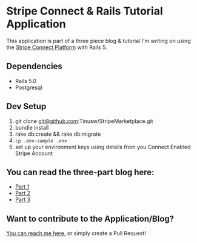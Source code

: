 # Stripe Connect & Rails Tutorial Application

This application is part of a three piece blog & tutorial I'm writing on using the [Stripe Connect Platform](https://stripe.com/connect) with Rails 5.

## Dependencies
  * Rails 5.0
  * Postgresql

## Dev Setup
  1. git clone git@github.com:Tinusw/StripeMarketplace.git
  2. bundle install
  3. rake db:create && rake db:migrate
  4. `cp .env-sample .env`
  5. set up your environment keys using details from you Connect Enabled Stripe Account

## You can read the three-part blog here:
  - [Part 1](https://medium.com/@ThatGuyTinus/stripe-connect-rails-part-1-22ba7204725b)
  - [Part 2]()
  - [Part 3]()

## Want to contribute to the Application/Blog?
[You can reach me here](https://twitter.com/ThatGuyTinus), or simply create a Pull Request!
